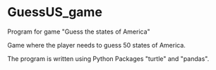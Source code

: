 # GuessUS_game
Program for game "Guess the states of America" 

Game where the player needs to guess 50 states of America.

The program is written using Python Packages "turtle" and "pandas". 



